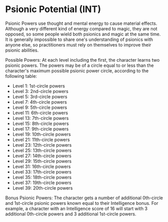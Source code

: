# Psionic Potential (INT)

Psionic Powers use thought and mental energy to cause material effects. Although a very different kind of energy compared to magic, they are not opposed, so some people wield both psionics and magic at the same time. It is generally impossible to share one's understanding of psionics with anyone else, so practitioners must rely on themselves to improve their psionic abilities.

Possible Powers: At each level including the first, the character learns two psionic powers. The powers may be of a circle equal to or less than the character's maximum possible psionic power circle, according to the following table:

- Level 1: 1st-circle powers
- Level 3: 2nd-circle powers
- Level 5: 3rd-circle powers
- Level 7: 4th-circle powers
- Level 9: 5th-circle powers
- Level 11: 6th-circle powers
- Level 13: 7th-circle powers
- Level 15: 8th-circle powers
- Level 17: 9th-circle powers
- Level 19: 10th-circle powers
- Level 21: 11th-circle powers
- Level 23: 12th-circle powers
- Level 25: 13th-circle powers
- Level 27: 14th-circle powers
- Level 29: 15th-circle powers
- Level 31: 16th-circle powers
- Level 33: 17th-circle powers
- Level 35: 18th-circle powers
- Level 37: 19th-circle powers
- Level 39: 20th-circle powers

Bonus Psionic Powers: The character gets a number of additional 0th-circle and 1st-circle psionic powers known equal to their Intelligence bonus. For example, a character with an Intelligence score of 16 will start with 3 additional 0th-circle powers and 3 additional 1st-circle powers.
